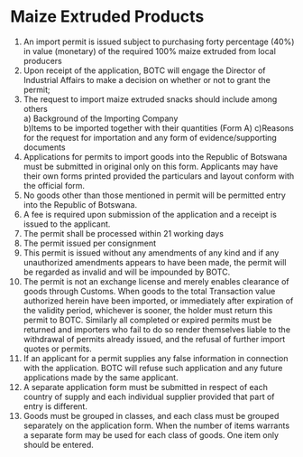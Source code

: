 ﻿# Maize Extruded Products
1. An import permit is issued subject to purchasing forty percentage (40%) in value (monetary) of the required 100% maize extruded from local producers
2. Upon receipt of the application, BOTC will engage the Director of Industrial Affairs to make a decision on whether or not to grant the permit;  
3. The request to import maize extruded snacks should include among others  
a) Background of the Importing Company  
b)Items to be imported together with their quantities (Form A)  c)Reasons for the request for importation and any form of evidence/supporting documents
4. Applications for permits to import goods into the Republic of Botswana must be submitted in original only on this form.  Applicants may have their own forms printed provided the particulars and layout conform with the official form.
5. No goods other than those mentioned in permit  will be permitted entry into the Republic of Botswana.
6. A fee is required upon submission of the application and a receipt is issued to the applicant.
7. The permit shall be processed within 21 working days
8. The permit issued per consignment
9. This permit is issued without any amendments of any kind and if any unauthorized amendments appears to have been made, the permit will be regarded as invalid and will be impounded by BOTC.
10. The permit is not an exchange license and merely enables clearance of goods through Customs. When goods to the total Transaction value authorized herein have been imported, or immediately after expiration of the validity period, whichever is sooner, the holder must return this permit to BOTC. Similarly all completed or expired permits must be returned and importers who fail to do so render themselves liable to the withdrawal of permits already issued, and the refusal of further import quotes or permits.
11. If an applicant for a permit supplies any false information in connection with the application.  BOTC will refuse such application and any future applications made by the same applicant.
12. A separate application form must be submitted in respect of each country of supply and each individual supplier provided that part of entry is different.
13. Goods must be grouped in classes, and each class must be grouped separately on the application form.  When the number of items warrants a separate form may be used for each class of goods.  One item only should be entered.
